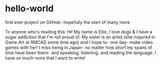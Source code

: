 # hello-world
first ever project on GitHub- hopefully the start of many more

To anyone who's reading this: Hi! My name is Ellie, I love dogs & I have a sugar addiction that I'm not proud of.
My sister is an artist (she majored in Game Art at RMCAD some time ago) and I hope to- one day- make video games with her!
I miss being in Japan- no matter how short my spans of time have been there- and speaking, listening, and reading the language.
I have so much more that I want to write!
